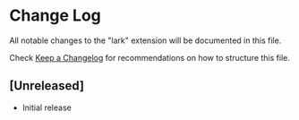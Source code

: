 # Change Log

All notable changes to the "lark" extension will be documented in this file.

Check [Keep a Changelog](http://keepachangelog.com/) for recommendations on how to structure this file.

## [Unreleased]

- Initial release
